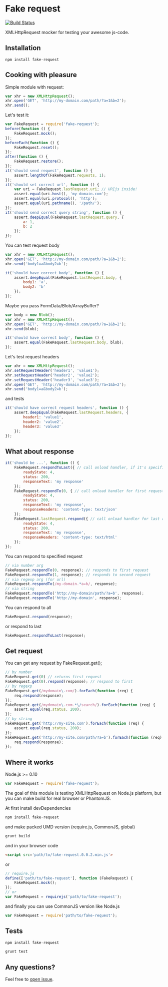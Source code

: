 # Fake request

[![Build Status](https://travis-ci.org/acvetkov/fake-request.svg?branch=master)](https://travis-ci.org/acvetkov/fake-request)

XMLHttpRequest mocker for testing your awesome js-code.

Installation
------------

```
npm install fake-request
```

Cooking with pleasure
---------------------

Simple module with request:

```javascript
var xhr = new XMLHttpRequest();
xhr.open('GET', 'http://my-domain.com/path/?a=1&b=2');
xhr.send();
```

Let's test it:

```javascript
var FakeRequest = require('fake-request');
before(function () {
    FakeRequest.mock();
});
beforeEach(function () {
    FakeRequest.reset();
});
after(function () {
    FakeRequest.restore();
});
it('should send request', function () {
    assert.lengthOf(FakeRequest.requests, 1);
});
it('should set correct url', function () {
    var uri = FakeRequest.lastRequest.uri; // URIjs inside!
    assert.equal(uri.host(), 'my-domain.com');
    assert.equal(uri.protocol(), 'http');
    assert.equal(uri.pathname(), '/path/');
});
it('should send correct query string', function () {
    assert.deepEqual(FakeRequest.lastRequest.query, {
        a: 1,
        b: 2
    });
});
```

You can test request body

```javascript
var xhr = new XMLHttpRequest();
xhr.open('GET', 'http://my-domain.com/path/?a=1&b=2');
xhr.send('body1=a&body2=b');
```

```javascript
it('should have correct body', function () {
    assert.deepEqual(FakeRequest.lastRequest.body, {
        body1: 'a',
        body2: 'b'
    });
});
```

Maybe you pass FormData/Blob/ArrayBuffer? 

```javascript
var body = new Blob();
var xhr = new XMLHttpRequest();
xhr.open('GET', 'http://my-domain.com/path/?a=1&b=2');
xhr.send(blob);
```

```javascript
it('should have correct body', function () {
    assert.equal(FakeRequest.lastRequest.body, blob);
});
```

Let's test request headers

```javascript
var xhr = new XMLHttpRequest();
xhr.setRequestHeader('header1', 'value1');
xhr.setRequestHeader('header2', 'value2');
xhr.setRequestHeader('header3', 'value3');
xhr.open('GET', 'http://my-domain.com/path/?a=1&b=2');
xhr.send('body1=a&body2=b');
```

and tests

```javascript
it('should have correct request headers', function () {
    assert.deepEqual(FakeRequest.lastRequest.headers, {
        header1: 'value1',
        header2: 'value2',
        header3: 'value3'
    });
});
```

What about response
-------------------

```javascript
it('should be ...', function () {
    FakeRequest.respondToLast({ // call onload handler, if it's specified
        readyState: 4,
        status: 200,
        responseText: 'my response'
    });
    FakeRequest.respondTo(0, { // call onload handler for first request, if it's specified
        readyState: 4,
        status: 200,
        responseText: 'my response',
        responseHeaders: 'content-type: text/json'
    });
    FakeRequest.lastRequest.respond({ // call onload handler for last request, if it's specified
        readyState: 4,
        status: 200,
        responseText: 'my response',
        responseHeaders: 'content-type: text/html'
    });
});
```

You can respond to specified request

```javascript
// via number arg
FakeRequest.respondTo(0, response); // responds to first request
FakeRequest.respondTo(1, response); // responds to second request
// via regexp arg (for url)
FakeRequest.respondTo(/my-domain.*a=b/, response);
// via string
FakeRequest.respondTo('http://my-domain/path/?a=b', response);
FakeRequest.respondTo('http://my-domain', response);
```

You can respond to all

```javascript
FakeRequest.respond(response);
```

or respond to last

```javascript
FakeRequest.respondToLast(response);
```

Get request
-----------

You can get any request by FakeRequest.get();

```javascript
// by number
FakeRequest.get(0) // returns first request
FakeRequest.get(0).respond(response); // respond to first
// by regexp
FakeRequest.get(/mydomain\.com/).forEach(function (req) {
    req.respond(response);
});
FakeRequest.get(/mydomain\.com.*\/search/).forEach(function (req) {
    assert.equal(req.status, 200);
});
// by string
FakeRequest.get('http://my-site.com').forEach(function (req) {
    assert.equal(req.status, 200);
});
FakeRequest.get('http://my-site.com/path/?a=b').forEach(function (req) {
    req.respond(response);
});
```

Where it works
--------------

Node.js >= 0.10

```javascript
var FakeRequest = require('fake-request');
```

The goal of this module is testing XMLHttpRequest on Node.js platform, but you can make build for real browser or PhantomJS.

At first install devDependencies

```javascript
npm install fake-request
```

and make packed UMD version (require.js, CommonJS, global)


```javascript
grunt build
```

and in your browser code

```html
<script src='path/to/fake-request.0.0.2.min.js'>
```
or 

```js
// require.js
define(['path/to/fake-request'], function (FakeRequest) {
    FakeRequest.mock();
});
// or 
var FakeRequest = requirejs('path/to/fake-request');
```

and finally you can use CommonJS version like Node.js

```javascript
var FakeRequest = require('path/to/fake-request');
```

Tests
-----

```javascript
npm install fake-request
```

```javascript
grunt test
```


Any questions?
--------------

Feel free to [open issue](https://github.com/acvetkov/fake-request/issues).
